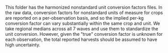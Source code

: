 ﻿This folder has the harmonized nonstandard unit conversion factors files. In the raw data, conversion factors for nonstandard units of measure for crops are reported on a per-observation basis, and so the implied per-kg conversion factor can vary substantially within the same crop and unit. We take regional medians across all 7 waves and use them to standardize the unit conversion. However, given the "true" conversion factor is unknown for each observation, the total reported harvests should be assumed to have high uncertainty.